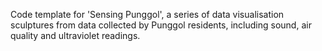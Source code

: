 Code template for 'Sensing Punggol', a series of data visualisation sculptures from data collected by Punggol residents, including sound, air quality and ultraviolet readings.
